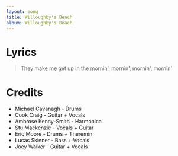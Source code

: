 ```yaml
---
layout: song
title: Willoughby's Beach
album: Willoughby's Beach
---
```


# Lyrics

> They make me get up in the mornin', mornin', mornin', mornin'  

# Credits

* Michael Cavanagh - Drums  
* Cook Craig - Guitar + Vocals  
* Ambrose Kenny-Smith - Harmonica  
* Stu Mackenzie - Vocals + Guitar  
* Eric Moore - Drums + Theremin  
* Lucas Skinner - Bass + Vocals  
* Joey Walker - Guitar + Vocals  
